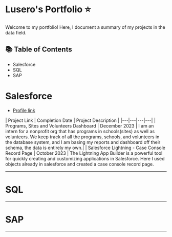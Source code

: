 #  Lusero's Portfolio ⭐

Welcome to my portfolio! Here, I document a summary of my projects in the data field. 

## 📚 Table of Contents
- Salesforce
- SQL
- SAP

# Salesforce 
- [Profile link](https://www.salesforce.com/trailblazer/luseronajera3305)

| Project Link | Completion Date | Project Description | 
|---|---|---|---|
| Programs, Sites and Volunteers Dashboard | December 2023 | I am an intern for a nonprofit org that has programs in schools(sites) as well as volunteers. We keep track of all the programs, schools, and volunteers in the database system, and I am basing my reports and dashboard off their schema, the data is entirely my own.|
| Salesforce Lightning - Case Console Record Page | October 2023 | The Lightning App Builder is a powerful tool for quickly creating and customizing applications in Salesforce. Here I used objects already in salesforce and created a case console record page.

***

# SQL


***
# SAP

***

